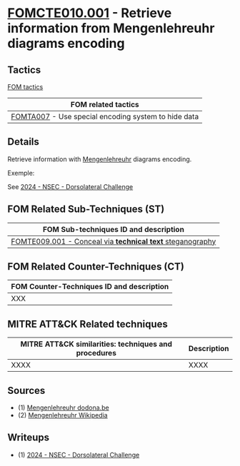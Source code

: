 # [FOMCTE010.001](https://github.com/blue101010/FOM/blob/main/techniques/FOMTE010.001.md) - Retrieve information from Mengenlehreuhr diagrams encoding


## Tactics

[FOM tactics](https://github.com/blue101010/FOM/blob/main/tactics/tactics.md)

| FOM related tactics  |
| --------------------------------------- |
| [FOMTA007](https://github.com/blue101010/FOM/blob/main/tactics/FOMTA007.md) -  Use special encoding system to hide data |

## Details

 Retrieve information with [Mengenlehreuhr](https://en.wikipedia.org/wiki/Mengenlehreuhr) diagrams encoding.

Exemple:


 See [2024 - NSEC -  Dorsolateral Challenge](https://github.com/blue101010/writeups/blob/main/2024/NSEC/Dorsolateral/dorsolateral.md)

## FOM Related Sub-Techniques (ST)

| FOM Sub-techniques ID and description  |
| --------------------------------------- |
| [FOMTE009.001 - Conceal via **technical text** steganography](https://github.com/blue101010/FOM/blob/main/countertechniques/FOMCTE001.md)   |

## FOM Related Counter-Techniques (CT)

| FOM Counter-Techniques ID and description  |
| --------------------------------------- |
| XXX  |


## MITRE ATT&CK Related techniques

|  MITRE ATT&CK similarities: techniques and procedures |       Description               |
| --------------------------------------------------- | ----------------------------------|
| XXXX | XXXX |


## Sources

- (1) [Mengenlehreuhr dodona.be](https://dodona.be/en/courses/1/series/279/activities/527398301/)
- (2) [Mengenlehreuhr Wikipedia](https://en.wikipedia.org/wiki/Mengenlehreuhr)

## Writeups 

 - (1) [2024 - NSEC -  Dorsolateral Challenge](https://github.com/blue101010/writeups/blob/main/2024/NSEC/Dorsolateral/dorsolateral.md)